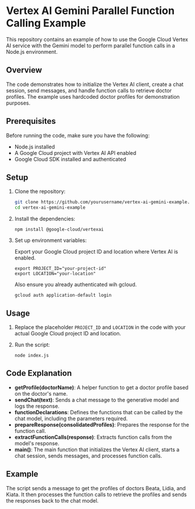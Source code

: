 # Vertex AI Gemini Parallel Function Calling Example

This repository contains an example of how to use the Google Cloud Vertex AI service with the Gemini model to perform parallel function calls in a Node.js environment.

## Overview

The code demonstrates how to initialize the Vertex AI client, create a chat session, send messages, and handle function calls to retrieve doctor profiles. The example uses hardcoded doctor profiles for demonstration purposes.

## Prerequisites

Before running the code, make sure you have the following:

- Node.js installed
- A Google Cloud project with Vertex AI API enabled
- Google Cloud SDK installed and authenticated

## Setup

1. Clone the repository:

   ```bash
   git clone https://github.com/yourusername/vertex-ai-gemini-example.git
   cd vertex-ai-gemini-example

1. Install the dependencies:

   ```
   npm install @google-cloud/vertexai
   ```

2. Set up environment variables:

   Export your Google Cloud project ID and location where Vertex AI is enabled.

   ```
   export PROJECT_ID="your-project-id"
   export LOCATION="your-location"
   ```

   Also ensure you already authenticated wih gcloud.
   ```
   gcloud auth application-default login
    ```

## Usage

1. Replace the placeholder `PROJECT_ID` and `LOCATION` in the code with your actual Google Cloud project ID and location.

2. Run the script:

    ```
   node index.js
   ```

## Code Explanation

- **getProfile(doctorName)**: A helper function to get a doctor profile based on the doctor's name.
- **sendChat(text)**: Sends a chat message to the generative model and logs the response.
- **functionDeclarations**: Defines the functions that can be called by the chat model, including the parameters required.
- **prepareResponse(consolidatedProfiles)**: Prepares the response for the function call.
- **extractFunctionCalls(response)**: Extracts function calls from the model's response.
- **main()**: The main function that initializes the Vertex AI client, starts a chat session, sends messages, and processes function calls.

## Example

The script sends a message to get the profiles of doctors Beata, Lidia, and Kiata. It then processes the function calls to retrieve the profiles and sends the responses back to the chat model.
